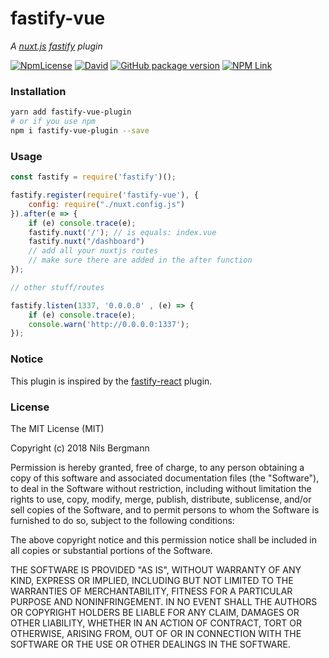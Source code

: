 # fastify-vue

_A [nuxt.js](https://nuxtjs.org) [fastify](https://fastify.io) plugin_

[![NpmLicense](https://img.shields.io/npm/l/fastify-vue-plugin.svg?style=for-the-badge)](https://www.npmjs.com/package/fastify-vue-plugin)
[![David](https://img.shields.io/david/TheNoim/fastify-vue.svg?style=for-the-badge)](https://github.com/TheNoim/fastify-vue)
[![GitHub package version](https://img.shields.io/github/package-json/v/TheNoim/fastify-vue.svg?style=for-the-badge)](https://github.com/TheNoim/fastify-vue)
[![NPM Link](https://img.shields.io/badge/npm-fastify--vue--plugin-red.svg?style=for-the-badge)](https://www.npmjs.com/package/fastify-vue-plugin)

### Installation

```bash
yarn add fastify-vue-plugin
# or if you use npm
npm i fastify-vue-plugin --save
```

### Usage

```javascript
const fastify = require('fastify')();

fastify.register(require('fastify-vue'), {
    config: require("./nuxt.config.js")
}).after(e => {
    if (e) console.trace(e);
    fastify.nuxt('/'); // is equals: index.vue
    fastify.nuxt("/dashboard")
    // add all your nuxtjs routes
    // make sure there are added in the after function
});

// other stuff/routes

fastify.listen(1337, '0.0.0.0' , (e) => {
    if (e) console.trace(e);
    console.warn('http://0.0.0.0:1337');
});
```

### Notice

This plugin is inspired by the [fastify-react](https://github.com/fastify/fastify-react) plugin.

### License

The MIT License (MIT)

Copyright (c) 2018 Nils Bergmann

Permission is hereby granted, free of charge, to any person obtaining a copy
of this software and associated documentation files (the "Software"), to deal
in the Software without restriction, including without limitation the rights
to use, copy, modify, merge, publish, distribute, sublicense, and/or sell
copies of the Software, and to permit persons to whom the Software is
furnished to do so, subject to the following conditions:

The above copyright notice and this permission notice shall be included in all
copies or substantial portions of the Software.

THE SOFTWARE IS PROVIDED "AS IS", WITHOUT WARRANTY OF ANY KIND, EXPRESS OR
IMPLIED, INCLUDING BUT NOT LIMITED TO THE WARRANTIES OF MERCHANTABILITY,
FITNESS FOR A PARTICULAR PURPOSE AND NONINFRINGEMENT. IN NO EVENT SHALL THE
AUTHORS OR COPYRIGHT HOLDERS BE LIABLE FOR ANY CLAIM, DAMAGES OR OTHER
LIABILITY, WHETHER IN AN ACTION OF CONTRACT, TORT OR OTHERWISE, ARISING FROM,
OUT OF OR IN CONNECTION WITH THE SOFTWARE OR THE USE OR OTHER DEALINGS IN THE
SOFTWARE.